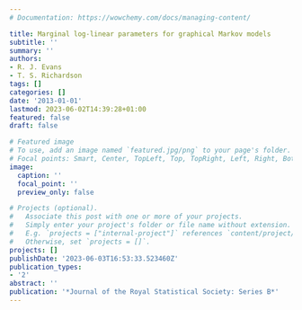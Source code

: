 ```yaml
---
# Documentation: https://wowchemy.com/docs/managing-content/

title: Marginal log-linear parameters for graphical Markov models
subtitle: ''
summary: ''
authors:
- R. J. Evans
- T. S. Richardson
tags: []
categories: []
date: '2013-01-01'
lastmod: 2023-06-02T14:39:28+01:00
featured: false
draft: false

# Featured image
# To use, add an image named `featured.jpg/png` to your page's folder.
# Focal points: Smart, Center, TopLeft, Top, TopRight, Left, Right, BottomLeft, Bottom, BottomRight.
image:
  caption: ''
  focal_point: ''
  preview_only: false

# Projects (optional).
#   Associate this post with one or more of your projects.
#   Simply enter your project's folder or file name without extension.
#   E.g. `projects = ["internal-project"]` references `content/project/deep-learning/index.md`.
#   Otherwise, set `projects = []`.
projects: []
publishDate: '2023-06-03T16:53:33.523460Z'
publication_types:
- '2'
abstract: ''
publication: '*Journal of the Royal Statistical Society: Series B*'
---
```


